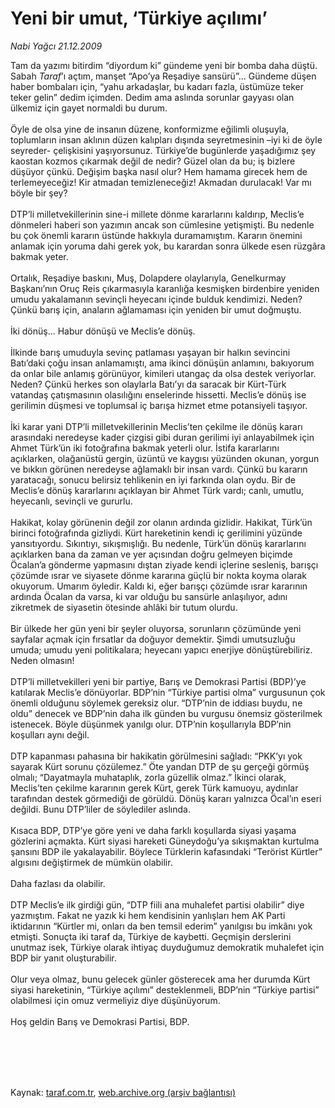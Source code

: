 # Yeni bir umut, ‘Türkiye açılımı’

*Nabi Yağcı 21.12.2009*

<div class="taraf_structure_2col_1zq">
<div class="margen_n">



 <p>Tam da yazımı bitirdim “diyordum ki” gündeme yeni bir bomba daha düştü. Sabah <i>Taraf</i>’ı açtım, manşet “Apo’ya Reşadiye sansürü”... Gündeme düşen haber bombaları için, “yahu arkadaşlar, bu kadarı fazla, üstümüze teker teker gelin” dedim içimden. Dedim ama aslında sorunlar gayyası olan ülkemiz için gayet normaldi bu durum. <br/><br/>Öyle de olsa yine de insanın düzene, konformizme eğilimli oluşuyla, toplumların insan aklının düzen kalıpları dışında seyretmesinin –iyi ki de öyle seyreder- çelişkisini yaşıyorsunuz. Türkiye’de bugünlerde yaşadığımız şey kaostan kozmos çıkarmak değil de nedir? Güzel olan da bu; iş bizlere düşüyor çünkü. Değişim başka nasıl olur? Hem hamama girecek hem de terlemeyeceğiz! Kir atmadan temizleneceğiz! Akmadan durulacak! Var mı böyle bir şey? <br/><br/>DTP’li milletvekillerinin sine-i millete dönme kararlarını kaldırıp, Meclis’e dönmeleri haberi son yazımın ancak son cümlesine yetişmişti. Bu nedenle bu çok önemli kararın üstünde hakkıyla duramamıştım. Kararın önemini anlamak için yoruma dahi gerek yok, bu karardan sonra ülkede esen rüzgâra bakmak yeter. <br/><br/>Ortalık, Reşadiye baskını, Muş, Dolapdere olaylarıyla, Genelkurmay Başkanı’nın Oruç Reis çıkarmasıyla karanlığa kesmişken birdenbire yeniden umudu yakalamanın sevinçli heyecanı içinde bulduk kendimizi. Neden? Çünkü barış için, anaların ağlamaması için yeniden bir umut doğmuştu. <br/><br/>İki dönüş... Habur dönüşü ve Meclis’e dönüş. <br/><br/>İlkinde barış umuduyla sevinç patlaması yaşayan bir halkın sevincini Batı’daki çoğu insan anlamamıştı, ama ikinci dönüşün anlamını, bakıyorum da onlar bile anlamış görünüyor, kimileri utangaç da olsa destek veriyorlar. Neden? Çünkü herkes son olaylarla Batı’yı da saracak bir Kürt-Türk vatandaş çatışmasının olasılığını enselerinde hissetti. Meclis’e dönüş ise gerilimin düşmesi ve toplumsal iç barışa hizmet etme potansiyeli taşıyor. <br/><br/>İki karar yani DTP’li milletvekillerinin Meclis’ten çekilme ile dönüş kararı arasındaki neredeyse kader çizgisi gibi duran gerilimi iyi anlayabilmek için Ahmet Türk’ün iki fotoğrafına bakmak yeterli olur. İstifa kararlarını açıklarken, olağanüstü gergin, üzüntü ve kaygısı yüzünden okunan, yorgun ve bıkkın görünen neredeyse ağlamaklı bir insan vardı. Çünkü bu kararın yaratacağı, sonucu belirsiz tehlikenin en iyi farkında olan oydu. Bir de Meclis’e dönüş kararlarını açıklayan bir Ahmet Türk vardı; canlı, umutlu, heyecanlı, sevinçli ve gururlu. <br/><br/>Hakikat, kolay görünenin değil zor olanın ardında gizlidir. Hakikat, Türk’ün birinci fotoğrafında gizliydi. Kürt hareketinin kendi iç gerilimini yüzünde yansıtıyordu. Sıkıntıyı, sıkışmışlığı. Bu nedenle, Türk’ün dönüş kararlarını açıklarken bana da zaman ve yer açısından doğru gelmeyen biçimde Öcalan’a gönderme yapmasını dıştan ziyade kendi içlerine sesleniş, barışçı çözümde ısrar ve siyasete dönme kararına güçlü bir nokta koyma olarak okuyorum. Umarım öyledir. Kaldı ki, eğer barışçı çözümde ısrar kararının ardında Öcalan da varsa, ki var olduğu bu sansürle anlaşılıyor, adını zikretmek de siyasetin ötesinde ahlâki bir tutum olurdu. <br/><br/>Bir ülkede her gün yeni bir şeyler oluyorsa, sorunların çözümünde yeni sayfalar açmak için fırsatlar da doğuyor demektir. Şimdi umutsuzluğu umuda; umudu yeni politikalara; heyecanı yapıcı enerjiye dönüştürebiliriz. Neden olmasın! <br/><br/>DTP’li milletvekilleri yeni bir partiye, Barış ve Demokrasi Partisi (BDP)’ye katılarak Meclis’e dönüyorlar. BDP’nin “Türkiye partisi olma” vurgusunun çok önemli olduğunu söylemek gereksiz olur. “DTP’nin de iddiası buydu, ne oldu” denecek ve BDP’nin daha ilk günden bu vurgusu önemsiz gösterilmek istenecek. Böyle düşünmek yanılgı olur. DTP’nin koşullarıyla BDP’nin koşulları aynı değil. <br/><br/>DTP kapanması pahasına bir hakikatin görülmesini sağladı: “PKK’yı yok sayarak Kürt sorunu çözülemez.” Öte yandan DTP de şu gerçeği görmüş olmalı; “Dayatmayla muhataplık, zorla güzellik olmaz.” İkinci olarak, Meclis’ten çekilme kararının gerek Kürt, gerek Türk kamuoyu, aydınlar tarafından destek görmediği de görüldü. Dönüş kararı yalnızca Öcal’ın eseri değildi. Bunu DTP’liler de söylediler aslında. <br/><br/>Kısaca BDP, DTP’ye göre yeni ve daha farklı koşullarda siyasi yaşama gözlerini açmakta. Kürt siyasi hareketi Güneydoğu’ya sıkışmaktan kurtulma şansını BDP ile yakalayabilir. Böylece Türklerin kafasındaki “Terörist Kürtler” algısını değiştirmek de mümkün olabilir. <br/><br/>Daha fazlası da olabilir. <br/><br/>DTP Meclis’e ilk girdiği gün, “DTP fiili ana muhalefet partisi olabilir” diye yazmıştım. Fakat ne yazık ki hem kendisinin yanlışları hem AK Parti iktidarının “Kürtler mi, onları da ben temsil ederim” yanılgısı bu imkânı yok etmişti. Sonuçta iki taraf da, Türkiye de kaybetti. Geçmişin derslerini unutmaz isek, Türkiye olarak ihtiyaç duyduğumuz demokratik muhalefet için BDP bir yanıt oluşturabilir. <br/><br/>Olur veya olmaz, bunu gelecek günler gösterecek ama her durumda Kürt siyasi hareketinin, “Türkiye açılımı” desteklenmeli, BDP’nin “Türkiye partisi” olabilmesi için omuz vermeliyiz diye düşünüyorum. <br/><br/>Hoş geldin Barış ve Demokrasi Partisi, BDP. </p>
<br/>
<br/>
<br/>



<br/>


<div id="taraf_not">
</div>

</div>


</div>

Kaynak: [taraf.com.tr](http://taraf.com.tr:80/makale/9135.htm), [web.archive.org (arşiv bağlantısı)](http://web.archive.org/web/20100108212804/http://taraf.com.tr:80/makale/9135.htm)
